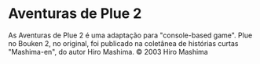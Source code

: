 Aventuras de Plue 2
=======
As Aventuras de Plue 2 é uma adaptação para "console-based game".
Plue no Bouken 2, no original, foi publicado na coletânea de histórias curtas "Mashima-en", do autor Hiro Mashima.
© 2003 Hiro Mashima
